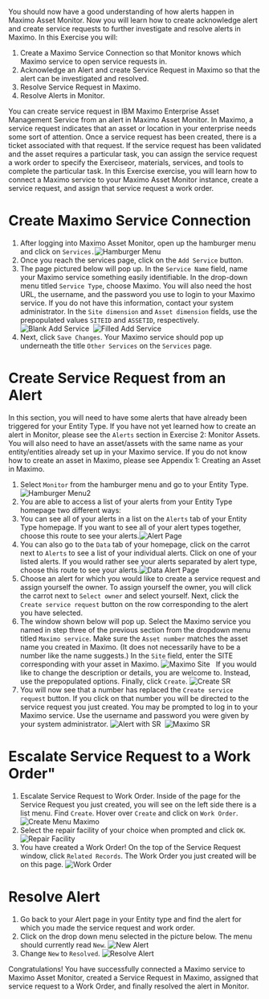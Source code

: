 You should now have a good understanding of how alerts happen in Maximo Asset Monitor.  Now you will learn how to create acknowledge alert and create service requests to further investigate and resolve alerts in Maximo.  In this Exercise you will:

1.  Create a Maximo Service Connection so that Monitor knows which Maximo service to open service requests in.
2.  Acknowledge an Alert and create Service Request in Maximo so that the alert can be investigated and resolved.
3.  Resolve Service Request in Maximo.
4.  Resolve Alerts in Monitor.

You can create service request in IBM Maximo Enterprise Asset Management Service from an alert in Maximo Asset Monitor. In Maximo, a service request indicates that an asset or location in your enterprise needs some sort of attention. Once a service request has been created, there is a ticket associated with that request. If the service request has been validated and the asset requires a particular task, you can assign the service request a work order to specify the Exerciseor, materials, services, and tools to complete the particular task. In this Exercise exercise, you will learn how to connect a Maximo service to your Maximo Asset Monitor instance, create a service request, and assign that service request a work order.

#  Create Maximo Service Connection

1.  After logging into Maximo Asset Monitor, open up the hamburger menu and click on `Services.`![Hamburger Menu](img/max1.png) &nbsp;
2.  Once you reach the services page, click on the `Add Service` button.
3.  The page pictured below will pop up. In the `Service Name` field, name your Maximo service something easily identifiable. In the drop-down menu titled `Service Type`, choose Maximo. You will also need the host URL, the username, and the password you use to login to your Maximo service.  If you do not have this information, contact your system administrator. In the `Site dimension` and `Asset dimension` fields, use the prepopulated values `SITEID` and `ASSETID`, respectively. ![Blank Add Service](img/max2.png) &nbsp;![Filled Add Service](img/max3.png) &nbsp;
4.  Next, click `Save Changes`. Your Maximo service should pop up underneath the title `Other Services` on the `Services` page.

#  Create Service Request from an Alert

In this section, you will need to have some alerts that have already been triggered for your Entity Type. If you have not yet learned how to create an alert in Monitor, please see the `Alerts` section in Exercise 2: Monitor Assets. You will also need to have an asset/assets with the same name as your entity/entities already set up in your Maximo service. If you do not know how to create an asset in Maximo, please see Appendix 1: Creating an Asset in Maximo.

1.  Select `Monitor` from the hamburger menu and go to your Entity Type.![Hamburger Menu2](img/max4.png) &nbsp;
2.  You are able to access a list of your alerts from your Entity Type homepage two different ways:
3.  You can see all of your alerts in a list on the `Alerts` tab of your Entity Type homepage. If you want to see all of your alert types together, choose this route to see your alerts.![Alert Page](img/max5.png) &nbsp;
4.  You can also go to the `Data` tab of your homepage, click on the carrot next to `Alerts` to see a list of your individual alerts. Click on one of your listed alerts. If you would rather see your alerts separated by alert type, choose this route to see your alerts.![Data Alert Page](img/max6.png) &nbsp;
5.  Choose an alert for which you would like to create a service request and assign yourself the owner. To assign yourself the owner, you will click the carrot next to `Select owner` and select yourself. Next, click the `Create service request` button on the row corresponding to the alert you have selected.
6.  The window shown below will pop up. Select the Maximo service you named in step three of the previous section from the dropdown menu titled `Maximo service`. Make sure the `Asset number` matches the asset name you created in Maximo. (It does not necessarily have to be a number like the name suggests.) In the `Site` field, enter the SITE corresponding with your asset in Maximo. ![Maximo Site](img/max15.png) &nbsp;
If you would like to change the description or details, you are welcome to. Instead, use the prepopulated options. Finally, click `Create`. ![Create SR](img/max7.png) &nbsp;
7.  You will now see that a number has replaced the `Create service request` button. If you click on that number you will be directed to the service request you just created. You may be prompted to log in to your Maximo service. Use the username and password you were given by your system administrator. ![Alert with SR](img/max8.png) &nbsp;![Maximo SR](img/max9.png) &nbsp;

#  Escalate Service Request to a Work Order"

1.  Escalate Service Request to Work Order.  Inside of the page for the Service Request you just created, you will see on the left side there is a list menu. Find `Create`. Hover over `Create` and click on `Work Order`.![Create Menu Maximo](img/max10.png) &nbsp;
2.  Select the repair facility of your choice when prompted and click `OK`.![Repair Facility](img/max11.png) &nbsp;
3.  You have created a Work Order! On the top of the Service Request window, click `Related Records`. The Work Order you just created will be on this page. ![Work Order](img/max12.png) &nbsp;

#  Resolve Alert

1.  Go back to your Alert page in your Entity type and find the alert for which you made the service request and work order.
2.  Click on the drop down menu selected in the picture below. The menu should currently read `New`. ![New Alert](img/max13.png) &nbsp;
3.  Change `New` to `Resolved`. ![Resolve Alert](img/max14.png) &nbsp;

Congratulations! You have successfully connected a Maximo service to Maximo Asset Monitor, created a Service Request in Maximo, assigned that service request to a Work Order, and finally resolved the alert in Monitor.
